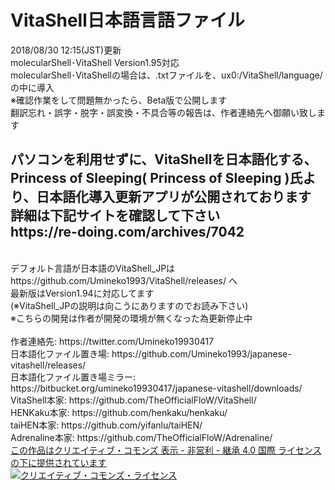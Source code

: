 # VitaShell日本語言語ファイル
2018/08/30 12:15(JST)更新<br>
molecularShell･VitaShell Version1.95対応<br>
molecularShell･VitaShellの場合は、.txtファイルを、ux0:/VitaShell/language/ の中に導入<br>
※確認作業をして問題無かったら、Beta版で公開します<br>
翻訳忘れ・誤字・脱字・誤変換・不具合等の報告は、作者連絡先へ御願い致します<br>
<h2>パソコンを利用せずに、VitaShellを日本語化する、Princess of Sleeping( Princess of Sleeping )氏より、日本語化導入更新アプリが公開されております<br>
詳細は下記サイトを確認して下さい<br>
https://re-doing.com/archives/7042</h2>
<br>
デフォルト言語が日本語のVitaShell_JPは https://github.com/Umineko1993/VitaShell/releases/ へ<br>
最新版はVersion1.94に対応してます<br>
(※VitaShell_JPの説明は向こうにありますのでお読み下さい)<br>
※こちらの開発は作者が開発の環境が無くなった為更新停止中<br><br>
作者連絡先: https://twitter.com/Umineko19930417<br>
日本語化ファイル置き場: https://github.com/Umineko1993/japanese-vitashell/releases/<br>
日本語化ファイル置き場ミラー: https://bitbucket.org/umineko19930417/japanese-vitashell/downloads/<br>
VitaShell本家: https://github.com/TheOfficialFloW/VitaShell/<br>
HENKaku本家: https://github.com/henkaku/henkaku/<br>
taiHEN本家: https://github.com/yifanlu/taiHEN/<br>
Adrenaline本家: https://github.com/TheOfficialFloW/Adrenaline/<br>
<a rel = "license" href = "https://creativecommons.org/licenses/by-nc-sa/4.0/">この作品はクリエイティブ・コモンズ 表示 - 非営利 - 継承 4.0 国際 ライセンスの下に提供されています</a><br>
<a rel = "license" href="https://creativecommons.org/licenses/by-nc-sa/4.0/">
<img alt = "クリエイティブ・コモンズ・ライセンス" style = "border-width:0" src = "https://i.creativecommons.org/l/by-nc-sa/4.0/88x31.png" /></a>
